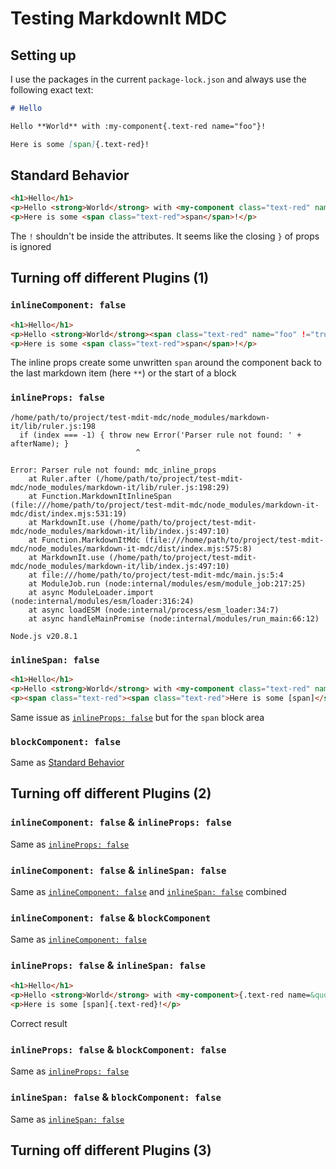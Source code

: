 # Testing MarkdownIt MDC

## Setting up

I use the packages in the current `package-lock.json` and always use the following exact text:

```md
# Hello

Hello **World** with :my-component{.text-red name="foo"}!

Here is some [span]{.text-red}!
```

## Standard Behavior

```html
<h1>Hello</h1>
<p>Hello <strong>World</strong> with <my-component class="text-red" name="foo" !="true"></p>
<p>Here is some <span class="text-red">span</span>!</p>
```

The `!` shouldn't be inside the attributes.
It seems like the closing `}` of props is ignored

## Turning off different Plugins (1)

### `inlineComponent: false`

```html
<h1>Hello</h1>
<p>Hello <strong>World</strong><span class="text-red" name="foo" !="true"> with :my-component</span></p>
<p>Here is some <span class="text-red">span</span>!</p>
```

The inline props create some unwritten `span` around the component back to the last markdown item (here `**`) or the start of a block

### `inlineProps: false`

```log
/home/path/to/project/test-mdit-mdc/node_modules/markdown-it/lib/ruler.js:198
  if (index === -1) { throw new Error('Parser rule not found: ' + afterName); }
                            ^

Error: Parser rule not found: mdc_inline_props
    at Ruler.after (/home/path/to/project/test-mdit-mdc/node_modules/markdown-it/lib/ruler.js:198:29)
    at Function.MarkdownItInlineSpan (file:///home/path/to/project/test-mdit-mdc/node_modules/markdown-it-mdc/dist/index.mjs:531:19)
    at MarkdownIt.use (/home/path/to/project/test-mdit-mdc/node_modules/markdown-it/lib/index.js:497:10)
    at Function.MarkdownItMdc (file:///home/path/to/project/test-mdit-mdc/node_modules/markdown-it-mdc/dist/index.mjs:575:8)
    at MarkdownIt.use (/home/path/to/project/test-mdit-mdc/node_modules/markdown-it/lib/index.js:497:10)
    at file:///home/path/to/project/test-mdit-mdc/main.js:5:4
    at ModuleJob.run (node:internal/modules/esm/module_job:217:25)
    at async ModuleLoader.import (node:internal/modules/esm/loader:316:24)
    at async loadESM (node:internal/process/esm_loader:34:7)
    at async handleMainPromise (node:internal/modules/run_main:66:12)

Node.js v20.8.1
```

### `inlineSpan: false`

```html
<h1>Hello</h1>
<p>Hello <strong>World</strong> with <my-component class="text-red" name="foo" !="true"></p>
<p><span class="text-red"><span class="text-red">Here is some [span]</span></span>!</p>
```

Same issue as [`inlineProps: false`](#inlineprops-false) but for the `span` block area

### `blockComponent: false`

Same as [Standard Behavior](#standard-behavior)

## Turning off different Plugins (2)

### `inlineComponent: false` & `inlineProps: false`

Same as [`inlineProps: false`](#inlineprops-false)

### `inlineComponent: false` & `inlineSpan: false`

Same as [`inlineComponent: false`](#inlinecomponent-false) and [`inlineSpan: false`](#inlinespan-false) combined

### `inlineComponent: false` & `blockComponent`

Same as [`inlineComponent: false`](#inlinecomponent-false)

### `inlineProps: false` & `inlineSpan: false`

```html
<h1>Hello</h1>
<p>Hello <strong>World</strong> with <my-component>{.text-red name=&quot;foo&quot;}!</p>
<p>Here is some [span]{.text-red}!</p>
```

Correct result

### `inlineProps: false` & `blockComponent: false`

Same as [`inlineProps: false`](#inlineprops-false)

### `inlineSpan: false` & `blockComponent: false`

Same as [`inlineSpan: false`](#inlinespan-false)

## Turning off different Plugins (3)

<!--TODO-->
